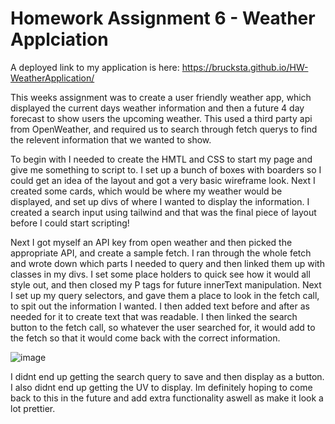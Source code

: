 <h1>Homework Assignment 6 - Weather Applciation</h1>
  
A deployed link to my application is here: https://brucksta.github.io/HW-WeatherApplication/
  
 This weeks assignment was to create a user friendly weather app, which displayed the current days weather information and then a future 4 day forecast to show users the upcoming weather. This used a third party api from OpenWeather, and required us to search through fetch querys to find the relevent information that we wanted to show.
 
To begin with I needed to create the HMTL and CSS to start my page and give me something to script to. I set up a bunch of boxes with boarders so I could get an idea of the layout and got a very basic wireframe look. Next I created some cards, which would be where my weather would be displayed, and set up divs of where I wanted to display the information.
I created a search input using tailwind and that was the final piece of layout before I could start scripting!

Next I got myself an API key from open weather and then picked the appropriate API, and create a sample fetch. 
I ran through the whole fetch and wrote down which parts I needed to query and then linked them up with classes in my divs.
I set some place holders to quick see how it would all style out, and then closed my P tags for future innerText manipulation.
Next I set up my query selectors, and gave them a place to look in the fetch call, to spit out the information I wanted. I then added text before and after as needed for it to create text that was readable.
I then linked the search button to the fetch call, so whatever the user searched for, it would add to the fetch so that it would come back with the correct information.

![image](https://user-images.githubusercontent.com/78789156/114557925-525a7c80-9ca9-11eb-98a4-001fcb85a5df.png)

I didnt end up getting the search query to save and then display as a button.
I also didnt end up getting the UV to display.
Im definitely hoping to come back to this in the future and add extra functionality aswell as make it look a lot prettier.
